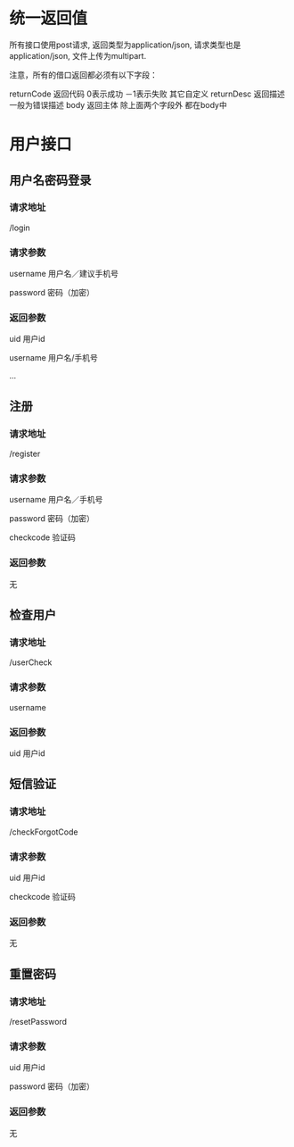 # 统一返回值

所有接口使用post请求, 返回类型为application/json, 请求类型也是application/json, 文件上传为multipart.

注意，所有的借口返回都必须有以下字段：

returnCode   返回代码 0表示成功 －1表示失败  其它自定义
returnDesc   返回描述 一般为错误描述
body         返回主体 除上面两个字段外 都在body中

# 用户接口

## 用户名密码登录

### 请求地址

/login

### 请求参数

username 用户名／建议手机号

password 密码（加密）

### 返回参数

uid 用户id

username 用户名/手机号

...


## 注册

### 请求地址

/register

### 请求参数

username 用户名／手机号

password 密码（加密）

checkcode 验证码

### 返回参数

无


## 检查用户

### 请求地址

/userCheck

### 请求参数

username

### 返回参数

uid 用户id


## 短信验证

### 请求地址

/checkForgotCode

### 请求参数

uid 用户id

checkcode 验证码

### 返回参数

无


## 重置密码

### 请求地址

/resetPassword

### 请求参数

uid      用户id

password 密码（加密）

### 返回参数

无
